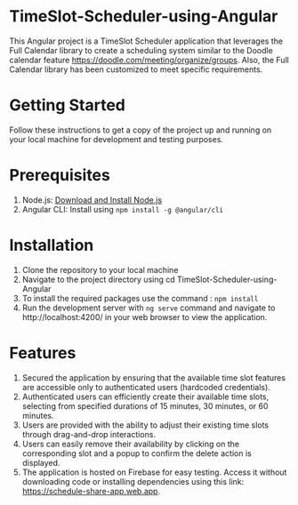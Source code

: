 # TimeSlot-Scheduler-using-Angular

This Angular project is a TimeSlot Scheduler application that leverages the Full Calendar library to create a scheduling system similar to the Doodle calendar feature https://doodle.com/meeting/organize/groups. Also, the Full Calendar library has been customized to meet specific requirements.

# Getting Started

Follow these instructions to get a copy of the project up and running on your local machine for development and testing purposes.

# Prerequisites
1. Node.js: [Download and Install Node.js](https://nodejs.org/)
2. Angular CLI: Install using `npm install -g @angular/cli`

# Installation
1. Clone the repository to your local machine
2. Navigate to the project directory using cd TimeSlot-Scheduler-using-Angular
3. To install the required packages use the command : `npm install`
4. Run the development server with `ng serve` command and navigate to http://localhost:4200/ in your web browser to view the application.

# Features
1. Secured the application by ensuring that the available time slot features are accessible only to authenticated users (hardcoded credentials).
2. Authenticated users can efficiently create their available time slots, selecting from specified durations of 15 minutes, 30 minutes, or 60 minutes.
3. Users are provided with the ability to adjust their existing time slots through drag-and-drop interactions.
4. Users can easily remove their availability by clicking on the corresponding slot and a popup to confirm the delete action is displayed.
5. The application is hosted on Firebase for easy testing. Access it without downloading code or installing dependencies using this link: https://schedule-share-app.web.app.



